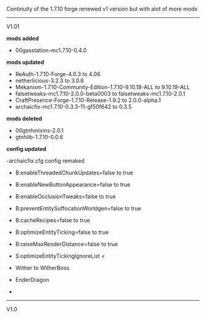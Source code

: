 Continuity of the 1.7.10 forge renewed v1 version but with alot of more mods

---------------------------------------------------------------------------------

V1.01

**mods added**

* 00gasstation-mc1.7.10-0.4.0

**mods updated**

* ReAuth-1.7.10-Forge-4.0.3 to 4.06
* netherlicious-3.2.3 to 3.0.6
* Mekanism-1.7.10-Community-Edition-1.7.10-9.10.18-ALL to 9.10.19-ALL
* falsetweaks-mc1.7.10-2.0.0-beta0003 to falsetweaks-mc1.7.10-2.0.1
* CraftPresence-Forge-1.7.10-Release-1.9.2 to 2.0.0-alpha.1
* archaicfix-mc1.7.10-0.3.3-11-gf50f642 to 0.3.5

**mods deleted**

* 00gtnhmixins-2.0.1
* gtnhlib-1.7.10-0.0.6

**config updated**

-archaicfix.cfg
config remaked 

* B:enableThreadedChunkUpdates=false to true
* B:enableNewButtonAppearance=false to true
* B:enableOcclusionTweaks=false to true
* B:preventEntitySuffocationWorldgen=false to true
* B:cacheRecipes=false to true
* B:optimizeEntityTicking=false to true
* B:raiseMaxRenderDistance=false to true

* S:optimizeEntityTickingIgnoreList <
* Wither to WitherBoss
* EnderDragon
* >

---------------------------------------------------------------------------------

V1.0
